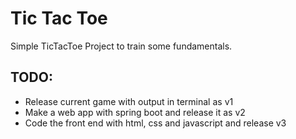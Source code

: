 # Tic Tac Toe

Simple TicTacToe Project to train some fundamentals.

## TODO:

- Release current game with output in terminal as v1
- Make a web app with spring boot and release it as v2
- Code the front end with html, css and javascript and release v3
